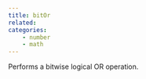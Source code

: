 ```yaml
---
title: bitOr
related:
categories:
    - number
    - math
---
```


Performs a bitwise logical OR operation.